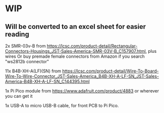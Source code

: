 # WIP
## Will be converted to an excel sheet for easier reading

2x SMR-03v-B from https://lcsc.com/product-detail/Rectangular-Connectors-Housings_JST-Sales-America-SMR-03V-B_C157907.html, plus wires
Or buy premade female connectors from Amazon if you search "ws2812b connector"

11x B4B-XH-A(LF)(SN) from https://lcsc.com/product-detail/Wire-To-Board-Wire-To-Wire-Connector_JST-Sales-America_B4B-XH-A-LF-SN_JST-Sales-America-B4B-XH-A-LF-SN_C144395.html

1x Pi Pico module from https://www.adafruit.com/product/4883 or wherever you can get it

1x USB-A to micro USB-B cable, for front PCB to Pi Pico.

